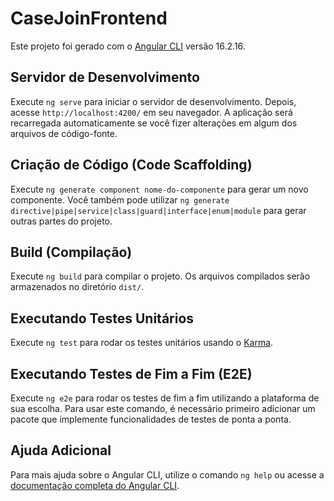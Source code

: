 # CaseJoinFrontend

Este projeto foi gerado com o [Angular CLI](https://github.com/angular/angular-cli) versão 16.2.16.

## Servidor de Desenvolvimento

Execute `ng serve` para iniciar o servidor de desenvolvimento. Depois, acesse `http://localhost:4200/` em seu navegador. A aplicação será recarregada automaticamente se você fizer alterações em algum dos arquivos de código-fonte.

## Criação de Código (Code Scaffolding)

Execute `ng generate component nome-do-componente` para gerar um novo componente. Você também pode utilizar `ng generate directive|pipe|service|class|guard|interface|enum|module` para gerar outras partes do projeto.

## Build (Compilação)

Execute `ng build` para compilar o projeto. Os arquivos compilados serão armazenados no diretório `dist/`.

## Executando Testes Unitários

Execute `ng test` para rodar os testes unitários usando o [Karma](https://karma-runner.github.io).

## Executando Testes de Fim a Fim (E2E)

Execute `ng e2e` para rodar os testes de fim a fim utilizando a plataforma de sua escolha. Para usar este comando, é necessário primeiro adicionar um pacote que implemente funcionalidades de testes de ponta a ponta.

## Ajuda Adicional

Para mais ajuda sobre o Angular CLI, utilize o comando `ng help` ou acesse a [documentação completa do Angular CLI](https://angular.io/cli).
